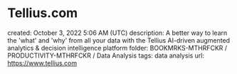 # Tellius.com

created: October 3, 2022 5:06 AM (UTC)
description: A better way to learn the 'what' and 'why' from all your data with the Tellius AI-driven augmented analytics & decision intelligence platform
folder: BOOKMRKS-MTHRFCKR / PRODUCTIVITY-MTHRFCKR / Data Analysis
tags: data analysis
url: https://www.tellius.com